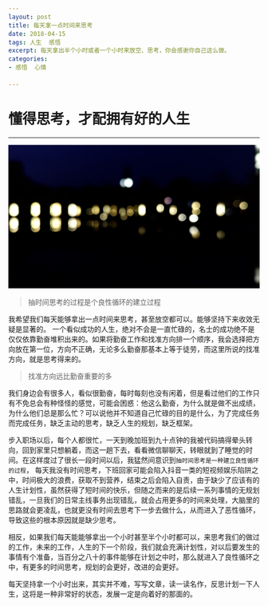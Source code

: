 ```yaml
---
layout: post
title: 每天拿一点时间来思考
date: 2018-04-15
tags: 人生  感悟
excerpt: 每天拿出半个小时或者一个小时来放空、思考，你会感谢你自己这么做。
categories:
- 感悟  心情
 
---
```



# 懂得思考，才配拥有好的人生
-----  
![3477640.png](2018-04-15-thinkingEveryday_files/3477640.png)

>抽时间思考的过程是个良性循环的建立过程  

我希望我们每天能够拿出一点时间来思考，甚至放空都可以。能够坚持下来收效无疑是显著的。 
一个看似成功的人生，绝对不会是一直忙碌的，名士的成功绝不是仅仅依靠勤奋堆积出来的。如果将勤奋工作和找准方向排一个顺序，我会选择把方向放在第一位，方向不正确，无论多么勤奋那基本上等于徒劳，而这里所说的找准方向，就是思考得来的。  
>找准方向远比勤奋重要的多  

我们身边会有很多人，看似很勤奋，每时每刻也没有闲着，但是看过他们的工作只有不免总会有种怪怪的感觉，可能会困惑：他这么勤奋，为什么就是做不出成绩，为什么他们总是那么忙？可以说他并不知道自己忙碌的目的是什么，为了完成任务而完成任务，缺乏主动的思考，缺乏人生的规划，缺乏框架。  
  
步入职场以后，每个人都很忙，一天到晚加班到九十点钟的我被代码搞得晕头转向，回到家里只想躺着，而这一趟下去，看看微信聊聊天，转眼就到了睡觉的时间。在这样度过了很长一段时间以后，我猛然间意识到```抽时间思考是一种建立良性循环的过程```， 每天我没有时间思考，下班回家可能会陷入抖音一类的短视频娱乐陷阱之中，时间极大的浪费，获取不到营养，结束之后会陷入自责，由于缺少了应该有的人生计划性，虽然获得了短时间的快乐，但随之而来的是后续一系列事情的无规划错乱，一旦我们的日常主线事务出现错乱，就会占用更多的时间来处理，大脑里的思路就会更凌乱，也就更没有时间去思考下一步去做什么，从而进入了恶性循环，导致这些的根本原因就是缺少思考。

相反，如果我们每天能能够拿出一个小时甚至半个小时都可以，来思考我们的做过的工作，未来的工作，人生的下一个阶段，我们就会充满计划性，对以后要发生的事情有个准备，当百分之八十的事件能够在计划之中时，那么就进入了良性循环之中，有更多的时间思考，规划的会更好，改进的会更好。  

每天坚持拿一个小时出来，其实并不难，写写文章，读一读名作，反思计划一下人生，这将是一种非常好的状态，发展一定是向着好的那面的。

